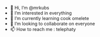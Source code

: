 - 👋 Hi, I’m @mrkubs
- 👀 I’m interested in everything
- 🌱 I’m currently learning cook omelete
- 💞️ I’m looking to collaborate on everyone
- 📫 How to reach me : telephaty

<!---
mrkubs/mrkubs is a ✨ special ✨ repository because its `README.md` (this file) appears on your GitHub profile.
You can click the Preview link to take a look at your changes.
--->
